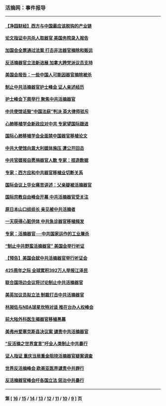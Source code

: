 ### 活摘网：事件报导
---
#### [【净园财经】西方与中国最应该脱钩的产业链](../../pages/nf5877/n14016113.md?07190430) 
#### [论文指证中共杀人取器官 美国务院录入报告](../../pages/nf5877/n13999890.md?07190430) 
#### [加国会全票通过法案 打击非法器官摘除和贩运](../../pages/nf5877/n13884924.md?07190430) 
#### [反活摘器官立法新进展 加拿大跨党派议员支持](../../pages/nf5877/n13876061.md?07190430) 
#### [美国会报告：一些中国人可能因器官摘除被杀](../../pages/nf5877/n13867964.md?07190430) 
#### [制止中共活摘器官护士峰会 证人亲述经历](../../pages/nf5877/n13859007.md?07190430) 
#### [护士峰会下周举行 聚焦中共活摘器官](../../pages/nf5877/n13855418.md?07190430) 
#### [中共使馆诋毁“中国法庭”判决 英大律师驳斥](../../pages/nf5877/n13833945.md?07190430) 
#### [心肺移植学会新政应对中共 专家望国际跟进](../../pages/nf5877/n13829043.md?07190430) 
#### [国际心肺移植学会全面禁中国器官移植论文](../../pages/nf5877/n13827785.md?07190430) 
#### [中共大使馆向意大利媒体施压 遭公开回击](../../pages/nf5877/n13826038.md?07190430) 
#### [中共官媒报自愿捐器官人数 专家：捏造数据](../../pages/nf5877/n13814130.md?07190430) 
#### [专家：西方应和中共器官移植业切断关系](../../pages/nf5877/n13772828.md?07190430) 
#### [国际会议上华女痛苦讲述：父亲疑被活摘器官](../../pages/nf5877/n13771583.md?07190430) 
#### [国际宗教自由峰会开幕 中共活摘器官受关注](../../pages/nf5877/n13769995.md?07190430) 
#### [原日本山口组组长 亲见被中共活摘者](../../pages/nf5877/n13767360.md?07190430) 
#### [一天获得心脏供体 中共急诊器官移植频发](../../pages/nf5877/n13764689.md?07190430) 
#### [专家：活摘器官──中共国家运作的工业屠杀](../../pages/nf5877/n13761178.md?07190430) 
#### [“制止中共野蛮活摘器官” 美国会举行听证](../../pages/nf5877/n13735831.md?07190430) 
#### [【预告】美国会就中共活摘器官举行听证会](../../pages/nf5877/n13732843.md?07190430) 
#### [425周年之际 全球累积392万人举报江泽民](../../pages/nf5877/n13719232.md?07190430) 
#### [联合国场边会议将讨论制止中共活摘器官](../../pages/nf5877/n13656361.md?07190430) 
#### [美英加议员拟立法 制裁打击中共活摘器官](../../pages/nf5877/n13430251.md?07190430) 
#### [林昶佐与NBA球星坎特对谈 推在台办人权峰会](../../pages/nf5877/n13414467.md?07190430) 
#### [前大陆外科医生揭器官移植黑幕](../../pages/nf5877/n13401416.md?07190430) 
#### [美弗州爱塞克斯县决议案 谴责中共活摘器官](../../pages/nf5877/n13320919.md?07190430) 
#### [“反活摘之世界宣言”吁全人类制止中共暴行](../../pages/nf5877/n13259730.md?07190430) 
#### [证人指证 重庆当局重金阻挠活摘器官疑案调查](../../pages/nf5877/n13259127.md?07190430) 
#### [世界反活摘峰会 欧美亚医界谴责中共罪行](../../pages/nf5877/n13253550.md?07190430) 
#### [反活摘器官峰会吁各国立法 惩治中共暴行](../../pages/nf5877/n13245052.md?07190430) 

---
#### 第 [ [16](./16.md?07190430) / [15](./15.md?07190430) / [14](./14.md?07190430) / [13](./13.md?07190430) / [12](./12.md?07190430) / [11](./11.md?07190430) / [10](./10.md?07190430) / [9](./9.md?07190430) ] 页
